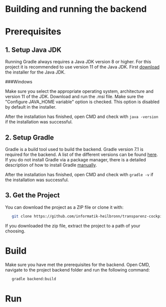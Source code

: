 # Building and running the backend
# Prerequisites

## 1. Setup Java JDK 

Running Gradle always requires a Java JDK version 8 or higher. 
For this project it is recommended to use version 11 of the Java JDK.
First [download](https://adoptium.net/de/temurin/releases) the installer for the Java JDK.

###Windows

Make sure you select the appropriate operating system, architecture and version 11 of the JDK.
Download and run the .msi file. Make sure the "Configure JAVA_HOME variable" option is checked. This option is disabled by default in the installer.

After the installation has finished, open CMD and check with `java -version` if the installation was successful.

## 2. Setup Gradle

Gradle is a build tool used to build the backend. Gradle version 7.1 is required for the backend. 
A list of the different versions can be found [here](https://gradle.org/releases/).
If you do not install Gradle via a package manager, there is a detailed description of 
how to install Gradle [manually](https://gradle.org/install/#manually).

After the installation has finished, open CMD and check with `gradle -v` if the installation was successful.

## 3. Get the Project

You can download the project as a ZIP file or clone it with:
```sh
   git clone https://github.com/informatik-heilbronn/transparenz-cockpit
```
If you downloaded the zip file, extract the project to a path of your choosing.

# Build
Make sure you have met the prerequisites for the backend. 
Open CMD, navigate to the project backend folder and run the following command:
```sh
   gradle backend:build
```

# Run